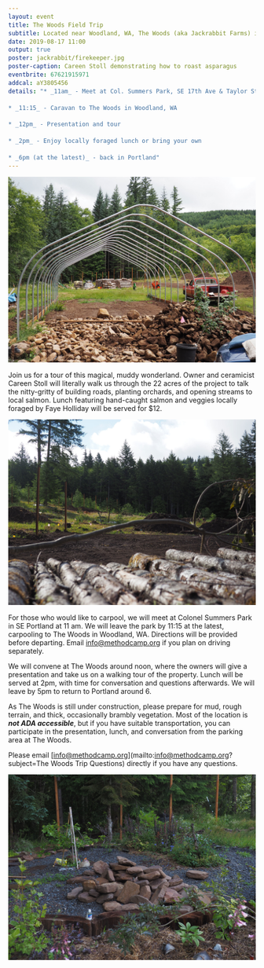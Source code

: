```yaml
---
layout: event
title: The Woods Field Trip
subtitle: Located near Woodland, WA, The Woods (aka Jackrabbit Farms) is in the process of becoming a center for permaculture, ceramics, and experiential learning.
date: 2019-08-17 11:00
output: true
poster: jackrabbit/firekeeper.jpg
poster-caption: Careen Stoll demonstrating how to roast asparagus
eventbrite: 67621915971
addcal: aY3805456
details: "* _11am_ - Meet at Col. Summers Park, SE 17th Ave & Taylor St 

* _11:15_ - Caravan to The Woods in Woodland, WA 

* _12pm_ - Presentation and tour 

* _2pm_ - Enjoy locally foraged lunch or bring your own 

* _6pm (at the latest)_ - back in Portland"
---
```



![The Woods Under Construction](/images/jackrabbit/jr-3.jpg)

Join us for a tour of this magical, muddy wonderland. Owner and ceramicist Careen Stoll will literally walk us through the 22 acres of the project to talk the nitty-gritty of building roads, planting orchards, and opening streams to local salmon. Lunch featuring hand-caught salmon and veggies locally foraged by Faye Holliday will be served for $12.


![The Woods Under Construction](/images/jackrabbit/jr-1.jpg)

For those who would like to carpool, we will meet at Colonel Summers Park in SE Portland at 11 am. We will leave the park by 11:15 at the latest, carpooling to The Woods in Woodland, WA. Directions will be provided before departing. Email [info@methodcamp.org](mailto:info@methodcamp.org?subject=Carpooling) if you plan on driving separately. 

We will convene at The Woods around noon, where the owners will give a presentation and take us on a walking tour of the property. Lunch will be served at 2pm, with time for conversation and questions afterwards. We will leave by 5pm to return to Portland around 6. 


As The Woods is still under construction, please prepare for mud, rough terrain, and thick, occasionally brambly vegetation. Most of the location is ***not ADA accessible***, but if you have suitable transportation, you can participate in the presentation, lunch, and conversation from the parking area at The Woods.

Please email [info@methodcamp.org](mailto:info@methodcamp.org?subject=The Woods Trip Questions) directly if you have any questions.

![The Woods Under Construction](/images/jackrabbit/jr-2.jpg)



